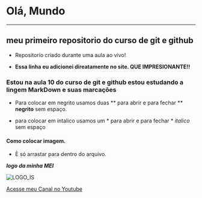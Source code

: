 # Olá, Mundo
---
 ## **meu primeiro repositorio do curso de git e github**

* Repositorío criado durante uma aula ao vivo!

* __Essa linha eu adicionei direatamente no site.  QUE IMPRESIONANTE!!__

### Estou na aula 10 do curso de git e github estou estudando a lingem MarkDown e suas marcações

* Para colocar em negrito usamos duas ** para abrir e para fechar ** **negrito** sem espaço.
 
* para colocar em intalico usamos um * para abrir e para fechar * *italico* sem espaço

#### Como colocar imagem. 
- È só arrastar para dentro do arquivo.
 
 **_logo da minha MEI_**
 
![LOGO_IS](https://user-images.githubusercontent.com/76908370/171969830-84d0e284-49d0-4ea7-a916-2a83903db501.png)

[Acesse meu Canal no Youtube](https://www.youtube.com/channel/UC6YymBsFrCaY06Vg6y16Neg)
